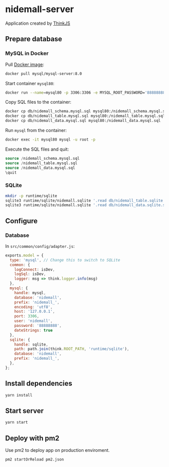 # nidemall-server

Application created by [ThinkJS](http://www.thinkjs.org)

## Prepare database

### MySQL in Docker

Pull [Docker image](https://hub.docker.com/r/mysql/mysql-server/):

```bash
docker pull mysql/mysql-server:8.0
```

Start container `mysql80`:

```bash
docker run --name=mysql80 -p 3306:3306 -e MYSQL_ROOT_PASSWORD='88888888' -e MYSQL_USER='nidemall' -e MYSQL_PASSWORD='88888888' -d mysql/mysql-server:8.0
```

Copy SQL files to the container:

```bash
docker cp db/nidemall_schema.mysql.sql mysql80:/nidemall_schema.mysql.sql
docker cp db/nidemall_table.mysql.sql mysql80:/nidemall_table.mysql.sql
docker cp db/nidemall_data.mysql.sql mysql80:/nidemall_data.mysql.sql
```

Run `mysql` from the container:

```bash
docker exec -it mysql80 mysql -u root -p
```

Execute the SQL files and quit:

```sql
source /nidemall_schema.mysql.sql
source /nidemall_table.mysql.sql
source /nidemall_data.mysql.sql
\quit
```

### SQLite

```bash
mkdir -p runtime/sqlite
sqlite3 runtime/sqlite/nidemall.sqlite '.read db/nidemall_table.sqlite.sql'
sqlite3 runtime/sqlite/nidemall.sqlite '.read db/nidemall_data.sqlite.sql'
```

## Configure

### Database

In `src/common/config/adapter.js`:

```js
exports.model = {
  type: 'mysql', // Change this to switch to SQLite
  common: {
    logConnect: isDev,
    logSql: isDev,
    logger: msg => think.logger.info(msg)
  },
  mysql: {
    handle: mysql,
    database: 'nidemall',
    prefix: 'nidemall_',
    encoding: 'utf8',
    host: '127.0.0.1',
    port: 3306,
    user: 'nidemall',
    password: '88888888',
    dateStrings: true
  },
  sqlite: {
    handle: sqlite,
    path: path.join(think.ROOT_PATH, 'runtime/sqlite'),
    database: 'nidemall',
    prefix: 'nidemall_',
  },
};
```

## Install dependencies

```bash
yarn install
```

## Start server

```bash
yarn start
```

## Deploy with pm2

Use pm2 to deploy app on production enviroment.

```bash
pm2 startOrReload pm2.json
```
